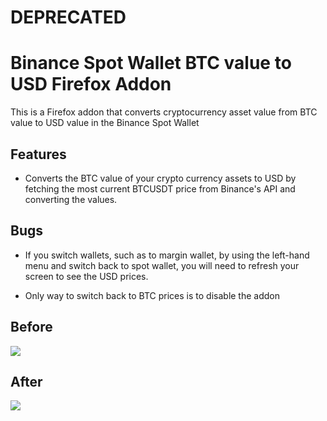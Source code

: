 # DEPRECATED

# Binance Spot Wallet BTC value to USD Firefox Addon
This is a Firefox addon that converts cryptocurrency asset value from BTC value to USD value in the Binance Spot Wallet

## Features

* Converts the BTC value of your crypto currency assets to USD by fetching the most current BTCUSDT price from Binance's API and converting the values.

## Bugs

* If you switch wallets, such as to margin wallet, by using the left-hand menu and switch back to spot wallet, you will need to refresh your screen to see the USD prices.

* Only way to switch back to BTC prices is to disable the addon

## Before

![](https://i.imgur.com/q5HL0Sm.png)

## After

![](https://i.imgur.com/Oj1Hvly.png)
